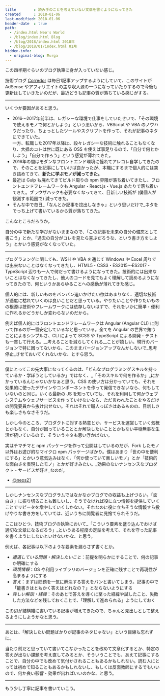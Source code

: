 ```yaml
---
title        : 読み手のことを考えていない文章を書くようになってきた
created      : 2018-01-06
last-modified: 2018-01-06
header-date  : true
path:
  - /index.html Neo's World
  - /blog/index.html Blog
  - /blog/2018/index.html 2018年
  - /blog/2018/01/index.html 01月
hidden-info:
  - original-blog: Murga
---
```


この四半期ぐらいのブログ執筆に身が入っていない感じ。

技術ブログ [Corredor](http://neos21.hatenablog.com/) は毎日1記事アップするようにしていて、このサイトが AdSense やアフィリエイトの主な収入源の一つになっていたりするので今後も更新はしていきたいのだが、最近どうも記事の質が落ちている感じがする。

---

いくつか要因があると思う。

- 2016～2017年前半は、レガシーな環境で仕事をしていたせいで、「その環境で使えるモノで何とかしよう」という思いから、VBScript や VBA のノウハウだったり、ちょっとしたツールやスクリプトを作って、それが記事のネタにできていた。  
  一方、転職した2017年以降は、段々レガシーな技術に触れることもなくなり、大抵のコトは世に既にある OSS を使えば事足りるので、「自分で何とかしよう」「自分で作ろう」という感覚が薄れてきた。
- 2016年の間はモダンなフロントエンド環境に憧れてアレコレ自学してきたので、そのことを記事にしていけば良かったが、本職にするまで個人的には突き詰めてきて、__新たに学ぶモノが減ってきた。__
- 最近は Gulp も廃れてきてビルド周りの npm 界隈が落ち着いてきたし、フロントエンドフレームワークも Angular・React.js・Vue.js あたりで落ち着いてきた。ブラウザハックも必要なくなってきて、目新しい技術が (僕個人が観測する範囲で) 減ってきた。
- そんな中で毎日_「なんとか記事を捻出しなきゃ」という思いだけで_ネタをでっち上げて書いているから質が落ちてきた。

こんなところだろうか。

自分の中で新たな学びがないままなので、「この記事を未来の自分の備忘として書こう」とか、「過去の自分がコレを見たら喜ぶだろうな、という書き方をしよう」とかいう感覚がなくなっていた。

---

プログラミングに関しても、WSH や VBA を通じて Windows や Excel 周りでは出来ないことはなくなってきたし、HTML5・CSS3・ES2015～ES2017・TypeScript 辺りも一人で何だって書けるようになってきた。技術的には出来ないことはなくなってきたし、他人のコードを見てもよく理解して読めるようになってきたので、何というかあらゆることへの感動が薄れてきた感じ。

個人的には、新しいものをバンバン追いかけたい欲はあまりなく、適切な技術が適度に枯れていくのは良いことだと思っている。やりたいことや作りたいものの根源は技術やフレームワークには依存しないはずで、それをいかに簡単・便利に作れるかどうかしか変わらないのだから。

例えば個人的にはフロントエンドフレームワークは Angular (Angular CLI) に則って作るのが一番安定しているなと思っている。全てを Angular の世界で賄うことによるシンプルさ、CLI によって SCSS や TypeScript による開発・テストも一貫して行える。__考えることを減らしてくれる__ことが嬉しい。現行のバージョンで特に困ってないから、このままバージョンアップなんかしないで_思考停止_させておいてくれないかな、とすら思う。

---

僕にとってこの先大事になってくるのは、「どんなプログラミングスキルを持っているか・学ぼうとしているか」ではなく、_「そのスキルで何を作るか」_にかかっているんじゃないかなぁと思う。CSS の使い方は分かっていても、それを効果的に使ったデザインやコンポーネントを作って発信できないなら、何もしていないのと同じ。いくら最新の JS を知っていても、それを利用して何かウェブシステムやウェブサービスを作っていけないなら、ただ言われたことをやるだけの開発要員から抜け出せない。それはそれで職人っぽさはあるものの、目新しさも楽しさもなさそうだ。

しかし今のところ、プロダクトに対する熱意とか、サービスを運営していく気概とかもなく、自分が困っていることとか解決したいこととかもない平穏無事な生活が続いているので、そういうネタも思い浮かばない。

実はチマチマと npm パッケージを作って公開はしているのだが、Fork したモノ以外はお遊び的なマイクロ npm パッケージばかり。僕はあまり「世の中を便利にする」とかいう意気込みはなく、「何か使っていて楽しいモノ」とか「技術的な面白さを表現したモノ」とかが好きみたい。_効果のないナンセンスなプロダクト・サービスが好き_なのだ。

- [@neos21](https://www.npmjs.com/~neos21)

---

しかしナンセンスなプログラムではなかなかブログでの収益も上げづらい。「面白さ」に振り切ることも難しいし、そうでなければ役に立つ情報を提供していくことでリピータを増やしていくしかない。それなのに役に立ちそうな情報すら投げやりな書き方をしていては、近いうちに閲覧者に見捨てられそうだ。

ここはひとつ、技術ブログの執筆において_「こういう要素を盛り込んでおけば適切な文章になるだろう」_というある程度の定型を考えて、それを守った記事を書くようにしないといけないかな、と思う。

例えば、各記事は以下のような要素を漏らさず書くとか。

- _遭遇している問題・解決したいこと_：前提を明らかにすることで、何の記事か明確にする
- _環境情報_：OS や利用ライブラリのバージョンを正確に残すことで再現性が高まるようにする
- _答え_：まずは問題を一気に解決する答えをバンと書いてしまう。記事の中で「能書きはともかく答えはどれなの？」とならないようにする
- _詳しい解説・経緯_：そのあとで答えを導くに至った経緯や試したこと、失敗した方法などを残しておくことで、「理解して進められる」ようにしておく

この辺が結構雑に書いている記事が増えてきたので、ちゃんと見出しとして整えるようにしようかなと思う。

---

あとは、「解決したい問題ばかりが記事のネタじゃない」という目線も忘れずに。

当たり前だと思っていて書いてこなかったことを改めて文章化するとか、特定の答えが出ない課題を考え直してみるとか、そういうことでも、あえて記事にすることで、自分の中でも改めて気付かされることもあるかもしれない。読む人にとっては初めて知ることもあるかもしれないし、もしくは反面教師にするでもいいので、何か良い影響・効果が出ればいいのかな、と思う。

---

もう少し丁寧に記事を書いていこう。
